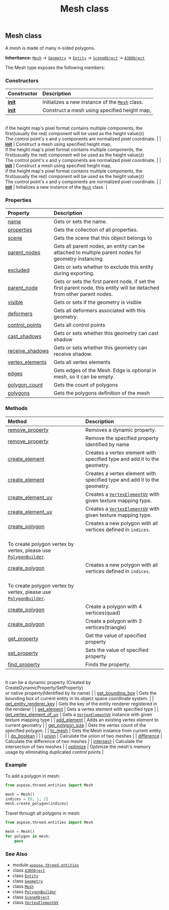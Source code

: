 ﻿---
title: Mesh class
second_title: Aspose.3D for Python via .NET API References
description: 
type: docs
weight: 180
url: /aspose.threed.entities/mesh/
is_root: false
---

## Mesh class

A mesh is made of many n-sided polygons.



**Inheritance:** [`Mesh`](/3d/python-net/aspose.threed.entities/mesh) → 
[`Geometry`](/3d/python-net/aspose.threed.entities/geometry) → 
[`Entity`](/3d/python-net/aspose.threed/entity) → 
[`SceneObject`](/3d/python-net/aspose.threed/sceneobject) → 
[`A3DObject`](/3d/python-net/aspose.threed/a3dobject)



The Mesh type exposes the following members:

### Constructors
| Constructor | Description |
| :- | :- |
| [__init__](/3d/python-net/aspose.threed.entities/mesh/__init__/#) | Initializes a new instance of the [`Mesh`](/3d/python-net/aspose.threed.entities/mesh) class. |
| [__init__](/3d/python-net/aspose.threed.entities/mesh/__init__/#aspose.threed.render.TextureData) | Construct a mesh using specified height map, <br/>if the height map's pixel format contains multiple components, the first(usually the red) component will be used as the height value(z)<br/>The control point's x and y components are normalized pixel coordinate. |
| [__init__](/3d/python-net/aspose.threed.entities/mesh/__init__/#aspose.threed.render.TextureData-aspose.threed.utilities.Matrix4) | Construct a mesh using specified height map, <br/>if the height map's pixel format contains multiple components, the first(usually the red) component will be used as the height value(z)<br/>The control point's x and y components are normalized pixel coordinate. |
| [__init__](/3d/python-net/aspose.threed.entities/mesh/__init__/#aspose.threed.render.TextureData-bool-aspose.threed.utilities.Matrix4) | Construct a mesh using specified height map, <br/>if the height map's pixel format contains multiple components, the first(usually the red) component will be used as the height value(z)<br/>The control point's x and y components are normalized pixel coordinate. |
| [__init__](/3d/python-net/aspose.threed.entities/mesh/__init__/#str) | Initializes a new instance of the [`Mesh`](/3d/python-net/aspose.threed.entities/mesh) class. |


### Properties
| Property | Description |
| :- | :- |
| [name](/3d/python-net/aspose.threed.entities/mesh/name) | Gets or sets the name. |
| [properties](/3d/python-net/aspose.threed.entities/mesh/properties) | Gets the collection of all properties. |
| [scene](/3d/python-net/aspose.threed.entities/mesh/scene) | Gets the scene that this object belongs to |
| [parent_nodes](/3d/python-net/aspose.threed.entities/mesh/parent_nodes) | Gets all parent nodes, an entity can be attached to multiple parent nodes for geometry instancing |
| [excluded](/3d/python-net/aspose.threed.entities/mesh/excluded) | Gets or sets whether to exclude this entity during exporting. |
| [parent_node](/3d/python-net/aspose.threed.entities/mesh/parent_node) | Gets or sets the first parent node, if set the first parent node, this entity will be detached from other parent nodes. |
| [visible](/3d/python-net/aspose.threed.entities/mesh/visible) | Gets or sets if the geometry is visible |
| [deformers](/3d/python-net/aspose.threed.entities/mesh/deformers) | Gets all deformers associated with this geometry. |
| [control_points](/3d/python-net/aspose.threed.entities/mesh/control_points) | Gets all control points |
| [cast_shadows](/3d/python-net/aspose.threed.entities/mesh/cast_shadows) | Gets or sets whether this geometry can cast shadow |
| [receive_shadows](/3d/python-net/aspose.threed.entities/mesh/receive_shadows) | Gets or sets whether this geometry can receive shadow. |
| [vertex_elements](/3d/python-net/aspose.threed.entities/mesh/vertex_elements) | Gets all vertex elements |
| [edges](/3d/python-net/aspose.threed.entities/mesh/edges) | Gets edges of the Mesh.  Edge is optional in mesh, so it can be empty. |
| [polygon_count](/3d/python-net/aspose.threed.entities/mesh/polygon_count) | Gets the count of polygons |
| [polygons](/3d/python-net/aspose.threed.entities/mesh/polygons) | Gets the polygons definition of the mesh |


### Methods
| Method | Description |
| :- | :- |
| [remove_property](/3d/python-net/aspose.threed.entities/mesh/remove_property/#aspose.threed.Property) | Removes a dynamic property. |
| [remove_property](/3d/python-net/aspose.threed.entities/mesh/remove_property/#str) | Remove the specified property identified by name |
| [create_element](/3d/python-net/aspose.threed.entities/mesh/create_element/#aspose.threed.entities.VertexElementType) | Creates a vertex element with specified type and add it to the geometry. |
| [create_element](/3d/python-net/aspose.threed.entities/mesh/create_element/#aspose.threed.entities.VertexElementType-aspose.threed.entities.MappingMode-aspose.threed.entities.ReferenceMode) | Creates a vertex element with specified type and add it to the geometry. |
| [create_element_uv](/3d/python-net/aspose.threed.entities/mesh/create_element_uv/#aspose.threed.entities.TextureMapping) | Creates a [`VertexElementUV`](/3d/python-net/aspose.threed.entities/vertexelementuv) with given texture mapping type. |
| [create_element_uv](/3d/python-net/aspose.threed.entities/mesh/create_element_uv/#aspose.threed.entities.TextureMapping-aspose.threed.entities.MappingMode-aspose.threed.entities.ReferenceMode) | Creates a [`VertexElementUV`](/3d/python-net/aspose.threed.entities/vertexelementuv) with given texture mapping type. |
| [create_polygon](/3d/python-net/aspose.threed.entities/mesh/create_polygon/#list-int-int) | Creates a new polygon with all vertices defined in `indices`.<br/>To create polygon vertex by vertex, please use [`PolygonBuilder`](/3d/python-net/aspose.threed.entities/polygonbuilder). |
| [create_polygon](/3d/python-net/aspose.threed.entities/mesh/create_polygon/#list) | Creates a new polygon with all vertices defined in `indices`.<br/>To create polygon vertex by vertex, please use [`PolygonBuilder`](/3d/python-net/aspose.threed.entities/polygonbuilder). |
| [create_polygon](/3d/python-net/aspose.threed.entities/mesh/create_polygon/#int-int-int-int) | Create a polygon with 4 vertices(quad) |
| [create_polygon](/3d/python-net/aspose.threed.entities/mesh/create_polygon/#int-int-int) | Create a polygon with 3 vertices(triangle) |
| [get_property](/3d/python-net/aspose.threed.entities/mesh/get_property/#str) | Get the value of specified property |
| [set_property](/3d/python-net/aspose.threed.entities/mesh/set_property/#str-any) | Sets the value of specified property |
| [find_property](/3d/python-net/aspose.threed.entities/mesh/find_property/#str) | Finds the property.<br/>It can be a dynamic property (Created by CreateDynamicProperty/SetProperty) <br/>or native property(Identified by its name) |
| [get_bounding_box](/3d/python-net/aspose.threed.entities/mesh/get_bounding_box/#) | Gets the bounding box of current entity in its object space coordinate system. |
| [get_entity_renderer_key](/3d/python-net/aspose.threed.entities/mesh/get_entity_renderer_key/#) | Gets the key of the entity renderer registered in the renderer |
| [get_element](/3d/python-net/aspose.threed.entities/mesh/get_element/#aspose.threed.entities.VertexElementType) | Gets a vertex element with specified type |
| [get_vertex_element_of_uv](/3d/python-net/aspose.threed.entities/mesh/get_vertex_element_of_uv/#aspose.threed.entities.TextureMapping) | Gets a [`VertexElementUV`](/3d/python-net/aspose.threed.entities/vertexelementuv) instance with given texture mapping type |
| [add_element](/3d/python-net/aspose.threed.entities/mesh/add_element/#aspose.threed.entities.VertexElement) | Adds an existing vertex element to current geometry |
| [get_polygon_size](/3d/python-net/aspose.threed.entities/mesh/get_polygon_size/#int) | Gets the vertex count of the specified polygon. |
| [to_mesh](/3d/python-net/aspose.threed.entities/mesh/to_mesh/#) | Gets the Mesh instance from current entity. |
| [do_boolean](/3d/python-net/aspose.threed.entities/mesh/do_boolean/#aspose.threed.entities.BooleanOperation-aspose.threed.entities.Mesh-Nullable<Aspose.ThreeD.Utilities.Matrix4>-aspose.threed.entities.Mesh-Nullable<Aspose.ThreeD.Utilities.Matrix4>) |  |
| [union](/3d/python-net/aspose.threed.entities/mesh/union/#aspose.threed.entities.Mesh-aspose.threed.entities.Mesh) | Calculate the union of two meshes |
| [difference](/3d/python-net/aspose.threed.entities/mesh/difference/#aspose.threed.entities.Mesh-aspose.threed.entities.Mesh) | Calculate the difference of two meshes |
| [intersect](/3d/python-net/aspose.threed.entities/mesh/intersect/#aspose.threed.entities.Mesh-aspose.threed.entities.Mesh) | Calculate the intersection of two meshes |
| [optimize](/3d/python-net/aspose.threed.entities/mesh/optimize/#bool) | Optimize the mesh's memory usage by eliminating duplicated control points |



### Example 


To add a polygon in mesh:

```python
from aspose.threed.entities import Mesh

mesh = Mesh()
indices = [0, 1, 2]
mesh.create_polygon(indices)

```

Travel through all polygons in mesh:

```python
from aspose.threed.entities import Mesh

mesh = Mesh()
for polygon in mesh:
    pass

```

### See Also
* module [`aspose.threed.entities`](..)
* class [`A3DObject`](/3d/python-net/aspose.threed/a3dobject)
* class [`Entity`](/3d/python-net/aspose.threed/entity)
* class [`Geometry`](/3d/python-net/aspose.threed.entities/geometry)
* class [`Mesh`](/3d/python-net/aspose.threed.entities/mesh)
* class [`PolygonBuilder`](/3d/python-net/aspose.threed.entities/polygonbuilder)
* class [`SceneObject`](/3d/python-net/aspose.threed/sceneobject)
* class [`VertexElementUV`](/3d/python-net/aspose.threed.entities/vertexelementuv)
